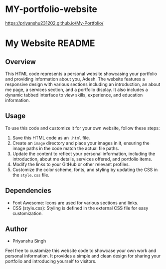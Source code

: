 # MY-portfolio-website
https://priyanshu231202.github.io/My-Portfolio/
# My Website README

## Overview
This HTML code represents a personal website showcasing your portfolio and providing information about you, Adesh. The website features a responsive design with various sections including an introduction, an about me page, a services section, and a portfolio display. It also includes a dynamic tabbed interface to view skills, experience, and education information. 

## Usage
To use this code and customize it for your own website, follow these steps:
1. Save this HTML code as an `.html` file.
2. Create an `image` directory and place your images in it, ensuring the image paths in the code match the actual file paths.
3. Update the content to reflect your personal information, including the introduction, about me details, services offered, and portfolio items.
4. Modify the links to your GitHub or other relevant profiles.
5. Customize the color scheme, fonts, and styling by updating the CSS in the `style.css` file.

## Dependencies
- Font Awesome: Icons are used for various sections and links.
- CSS (style.css): Styling is defined in the external CSS file for easy customization.

## Author
- Priyanshu Singh

Feel free to customize this website code to showcase your own work and personal information. It provides a simple and clean design for sharing your portfolio and introducing yourself to visitors.
